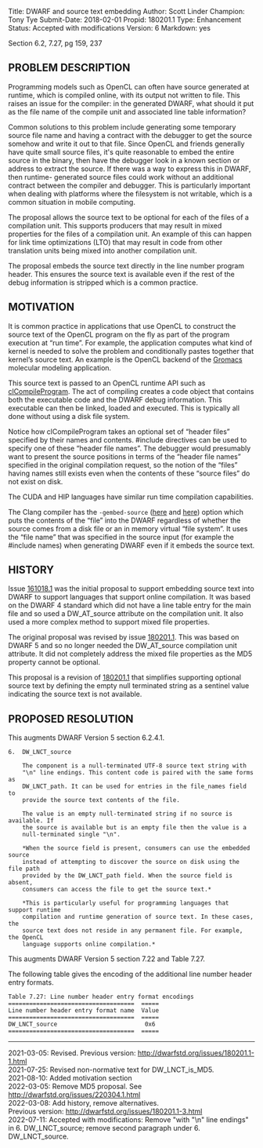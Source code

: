 Title:       DWARF and source text embedding
Author:      Scott Linder
Champion:    Tony Tye
Submit-Date: 2018-02-01
Propid:      180201.1
Type:        Enhancement
Status:      Accepted with modifications
Version:     6
Markdown:    yes

Section 6.2, 7.27, pg 159, 237

PROBLEM DESCRIPTION
-------------------

Programming models such as OpenCL can often have source generated at runtime, 
which is compiled online, with its output not written to file. This raises an
issue for the compiler: in the generated DWARF, what should it put as the
file name of the compile unit and associated line table information?

Common solutions to this problem include generating some temporary source
file name and having a contract with the debugger to get the source somehow
and write it out to that file. Since OpenCL and friends generally have quite
small source files, it's quite reasonable to embed the entire source in the
binary, then have the debugger look in a known section or address to extract
the source. If there was a way to express this in DWARF, then runtime-
generated source files could work without an additional contract between the
compiler and debugger. This is particularly important when dealing with
platforms where the filesystem is not writable, which is a common situation
in mobile computing.

The proposal allows the source text to be optional for each of the files of a
compilation unit. This supports producers that may result in mixed properties
for the files of a compilation unit. An example of this can happen for link time
optimizations (LTO) that may result in code from other translation units being
mixed into another compilation unit.

The proposal embeds the source text directly in the line number program header.
This ensures the source text is available even if the rest of the debug
information is stripped which is a common practice.

MOTIVATION
----------

It is common practice in applications that use OpenCL to construct the
source text of the OpenCL program on the fly as part of the program
execution at “run time”. For example, the application computes what kind of
kernel is needed to solve the problem and conditionally pastes together that
kernel’s source text. An example is the OpenCL backend of the
[Gromacs](https://www.gromacs.org/) molecular modeling application.

This source text is passed to an OpenCL runtime API such as
[clCompileProgram](https://www.khronos.org/registry/OpenCL/sdk/1.2/docs/man/xhtml/clCompileProgram.html).
The act of compiling creates a code object that contains both the executable code
and the DWARF debug information. This executable can then be linked, loaded and
executed. This is typically all done without using a disk file system.

Notice how clCompileProgram takes an optional set of “header files” specified
by their names and contents. #include directives can be used to specify one of
these “header file names”. The debugger would presumably want to present the
source positions in terms of the “header file names” specified in the original
compilation request, so the notion of the “files” having names still exists
even when the contents of these “source files” do not exist on disk.

The CUDA and HIP languages have similar run time compilation capabilities.

The Clang compiler has the `-gembed-source`
([here](https://clang.llvm.org/docs/ClangCommandLineReference.html#cmdoption-clang-gembed-source)
and [here](https://llvm.org/docs/AMDGPUUsage.html#amdgpu-clang-debug-options-table))
option which puts the contents of the “file” into the DWARF regardless of
whether the source comes from a disk file or an in memory virtual “file system”.
It uses the “file name” that was specified in the source input (for example
the #include names) when generating DWARF even if it embeds the source text.

HISTORY
-------

Issue [161018.1](161018.1.html) was the initial proposal to support embedding source text into
DWARF to support languages that support online compilation. It was based on the
DWARF 4 standard which did not have a line table entry for the main file and so
used a DW_AT_source attribute on the compilation unit. It also used a more
complex method to support mixed file properties.

The original proposal was revised by issue [180201.1](180201.1.html). This was based on DWARF 5
and so no longer needed the DW_AT_source compilation unit attribute. It did not
completely address the mixed file properties as the MD5 property cannot be
optional.

This proposal is a revision of [180201.1](180201.1.html) that simplifies supporting optional
source text by defining the empty null terminated string as a sentinel value
indicating the source text is not available.

PROPOSED RESOLUTION
-------------------

This augments DWARF Version 5 section 6.2.4.1.

    6.  DW_LNCT_source

        The component is a null-terminated UTF-8 source text string with
        "\n" line endings. This content code is paired with the same forms as
        DW_LNCT_path. It can be used for entries in the file_names field to
        provide the source text contents of the file.

        The value is an empty null-terminated string if no source is available. If
        the source is available but is an empty file then the value is a
        null-terminated single "\n".

        *When the source field is present, consumers can use the embedded source
        instead of attempting to discover the source on disk using the file path
        provided by the DW_LNCT_path field. When the source field is absent,
        consumers can access the file to get the source text.*

        *This is particularly useful for programming languages that support runtime
        compilation and runtime generation of source text. In these cases, the
        source text does not reside in any permanent file. For example, the OpenCL
        language supports online compilation.*

This augments DWARF Version 5 section 7.22 and Table 7.27.

The following table gives the encoding of the additional line number header
entry formats.

    Table 7.27: Line number header entry format encodings
    ====================================  =====
    Line number header entry format name  Value
    ====================================  =====
    DW_LNCT_source                         0x6
    ====================================  =====

---

2021-03-05: Revised.  Previous version: http://dwarfstd.org/issues/180201.1-1.html  
2021-07-25: Revised non-normative text for DW_LNCT_is_MD5.  
2021-08-10: Added motivation section  
2022-03-05: Remove MD5 proposal.  See http://dwarfstd.org/issues/220304.1.html  
2022-03-08: Add history, remove alternatives.  
            Previous version: http://dwarfstd.org/issues/180201.1-3.html  
2022-07-11: Accepted with modifications:  Remove "with "\n" line endings" in 
            6. DW_LNCT_source; remove second paragraph under 6. DW_LNCT_source.
